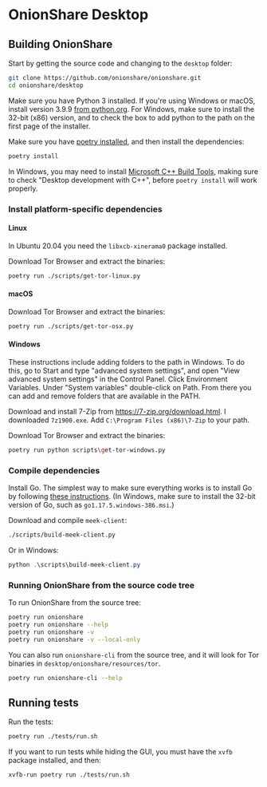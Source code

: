 # OnionShare Desktop

## Building OnionShare

Start by getting the source code and changing to the `desktop` folder:

```sh
git clone https://github.com/onionshare/onionshare.git
cd onionshare/desktop
```

Make sure you have Python 3 installed. If you're using Windows or macOS, install version 3.9.9 [from python.org](https://www.python.org/downloads/release/python-3912/). For Windows, make sure to install the 32-bit (x86) version, and to check the box to add python to the path on the first page of the installer.

Make sure you have [poetry installed](https://python-poetry.org/docs/#installation), and then install the dependencies:

```sh
poetry install
```

In Windows, you may need to install [Microsoft C++ Build Tools](https://visualstudio.microsoft.com/visual-cpp-build-tools/), making sure to check "Desktop development with C++", before `poetry install` will work properly.

### Install platform-specific dependencies

#### Linux

In Ubuntu 20.04 you need the `libxcb-xinerama0` package installed.

Download Tor Browser and extract the binaries:

```sh
poetry run ./scripts/get-tor-linux.py
```

#### macOS

Download Tor Browser and extract the binaries:

```sh
poetry run ./scripts/get-tor-osx.py
```

#### Windows

These instructions include adding folders to the path in Windows. To do this, go to Start and type "advanced system settings", and open "View advanced system settings" in the Control Panel. Click Environment Variables. Under "System variables" double-click on Path. From there you can add and remove folders that are available in the PATH.

Download and install 7-Zip from https://7-zip.org/download.html. I downloaded `7z1900.exe`. Add `C:\Program Files (x86)\7-Zip` to your path.

Download Tor Browser and extract the binaries:

```sh
poetry run python scripts\get-tor-windows.py
```

### Compile dependencies

Install Go. The simplest way to make sure everything works is to install Go by following [these instructions](https://golang.org/doc/install). (In Windows, make sure to install the 32-bit version of Go, such as `go1.17.5.windows-386.msi`.)

Download and compile `meek-client`:

```sh
./scripts/build-meek-client.py
```

Or in Windows:

```powershell
python .\scripts\build-meek-client.py
```

### Running OnionShare from the source code tree

To run OnionShare from the source tree:

```sh
poetry run onionshare
poetry run onionshare --help
poetry run onionshare -v
poetry run onionshare -v --local-only
```

You can also run `onionshare-cli` from the source tree, and it will look for Tor binaries in `desktop/onionshare/resources/tor`.

```sh
poetry run onionshare-cli --help
```

## Running tests

Run the tests:

```sh
poetry run ./tests/run.sh
```

If you want to run tests while hiding the GUI, you must have the `xvfb` package installed, and then:

```sh
xvfb-run poetry run ./tests/run.sh
```
